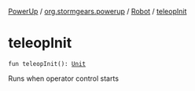 [PowerUp](../../index.md) / [org.stormgears.powerup](../index.md) / [Robot](index.md) / [teleopInit](./teleop-init.md)

# teleopInit

`fun teleopInit(): `[`Unit`](https://kotlinlang.org/api/latest/jvm/stdlib/kotlin/-unit/index.html)

Runs when operator control starts

